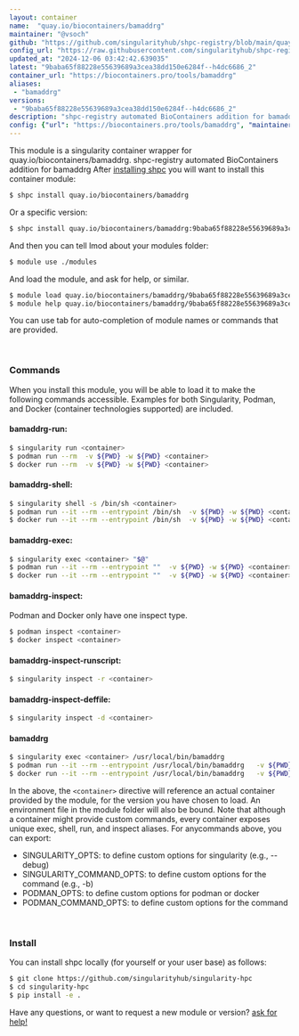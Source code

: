 ```yaml
---
layout: container
name:  "quay.io/biocontainers/bamaddrg"
maintainer: "@vsoch"
github: "https://github.com/singularityhub/shpc-registry/blob/main/quay.io/biocontainers/bamaddrg/container.yaml"
config_url: "https://raw.githubusercontent.com/singularityhub/shpc-registry/main/quay.io/biocontainers/bamaddrg/container.yaml"
updated_at: "2024-12-06 03:42:42.639035"
latest: "9baba65f88228e55639689a3cea38dd150e6284f--h4dc6686_2"
container_url: "https://biocontainers.pro/tools/bamaddrg"
aliases:
 - "bamaddrg"
versions:
 - "9baba65f88228e55639689a3cea38dd150e6284f--h4dc6686_2"
description: "shpc-registry automated BioContainers addition for bamaddrg"
config: {"url": "https://biocontainers.pro/tools/bamaddrg", "maintainer": "@vsoch", "description": "shpc-registry automated BioContainers addition for bamaddrg", "latest": {"9baba65f88228e55639689a3cea38dd150e6284f--h4dc6686_2": "sha256:a0f416c2cb10a266a05814a39cf040e0322a2162f32269eec041964b0e535472"}, "tags": {"9baba65f88228e55639689a3cea38dd150e6284f--h4dc6686_2": "sha256:a0f416c2cb10a266a05814a39cf040e0322a2162f32269eec041964b0e535472"}, "docker": "quay.io/biocontainers/bamaddrg", "aliases": {"bamaddrg": "/usr/local/bin/bamaddrg"}}
---
```


This module is a singularity container wrapper for quay.io/biocontainers/bamaddrg.
shpc-registry automated BioContainers addition for bamaddrg
After [installing shpc](#install) you will want to install this container module:


```bash
$ shpc install quay.io/biocontainers/bamaddrg
```

Or a specific version:

```bash
$ shpc install quay.io/biocontainers/bamaddrg:9baba65f88228e55639689a3cea38dd150e6284f--h4dc6686_2
```

And then you can tell lmod about your modules folder:

```bash
$ module use ./modules
```

And load the module, and ask for help, or similar.

```bash
$ module load quay.io/biocontainers/bamaddrg/9baba65f88228e55639689a3cea38dd150e6284f--h4dc6686_2
$ module help quay.io/biocontainers/bamaddrg/9baba65f88228e55639689a3cea38dd150e6284f--h4dc6686_2
```

You can use tab for auto-completion of module names or commands that are provided.

<br>

### Commands

When you install this module, you will be able to load it to make the following commands accessible.
Examples for both Singularity, Podman, and Docker (container technologies supported) are included.

#### bamaddrg-run:

```bash
$ singularity run <container>
$ podman run --rm  -v ${PWD} -w ${PWD} <container>
$ docker run --rm  -v ${PWD} -w ${PWD} <container>
```

#### bamaddrg-shell:

```bash
$ singularity shell -s /bin/sh <container>
$ podman run --it --rm --entrypoint /bin/sh  -v ${PWD} -w ${PWD} <container>
$ docker run --it --rm --entrypoint /bin/sh  -v ${PWD} -w ${PWD} <container>
```

#### bamaddrg-exec:

```bash
$ singularity exec <container> "$@"
$ podman run --it --rm --entrypoint ""  -v ${PWD} -w ${PWD} <container> "$@"
$ docker run --it --rm --entrypoint ""  -v ${PWD} -w ${PWD} <container> "$@"
```

#### bamaddrg-inspect:

Podman and Docker only have one inspect type.

```bash
$ podman inspect <container>
$ docker inspect <container>
```

#### bamaddrg-inspect-runscript:

```bash
$ singularity inspect -r <container>
```

#### bamaddrg-inspect-deffile:

```bash
$ singularity inspect -d <container>
```


#### bamaddrg

```bash
$ singularity exec <container> /usr/local/bin/bamaddrg
$ podman run --it --rm --entrypoint /usr/local/bin/bamaddrg   -v ${PWD} -w ${PWD} <container> -c " $@"
$ docker run --it --rm --entrypoint /usr/local/bin/bamaddrg   -v ${PWD} -w ${PWD} <container> -c " $@"
```



In the above, the `<container>` directive will reference an actual container provided
by the module, for the version you have chosen to load. An environment file in the
module folder will also be bound. Note that although a container
might provide custom commands, every container exposes unique exec, shell, run, and
inspect aliases. For anycommands above, you can export:

 - SINGULARITY_OPTS: to define custom options for singularity (e.g., --debug)
 - SINGULARITY_COMMAND_OPTS: to define custom options for the command (e.g., -b)
 - PODMAN_OPTS: to define custom options for podman or docker
 - PODMAN_COMMAND_OPTS: to define custom options for the command

<br>

### Install

You can install shpc locally (for yourself or your user base) as follows:

```bash
$ git clone https://github.com/singularityhub/singularity-hpc
$ cd singularity-hpc
$ pip install -e .
```

Have any questions, or want to request a new module or version? [ask for help!](https://github.com/singularityhub/singularity-hpc/issues)